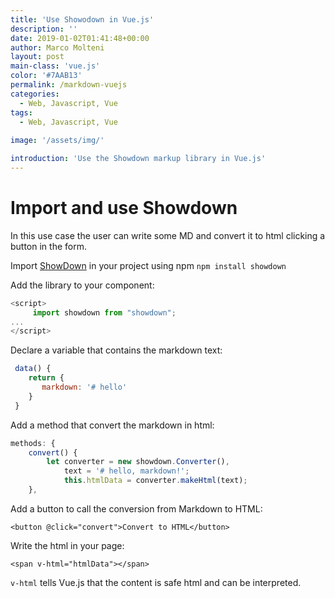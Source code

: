 ```yaml
---
title: 'Use Showodown in Vue.js'
description: ''
date: 2019-01-02T01:41:48+00:00
author: Marco Molteni
layout: post
main-class: 'vue.js'
color: '#7AAB13'
permalink: /markdown-vuejs
categories:
  - Web, Javascript, Vue
tags:
  - Web, Javascript, Vue
 
image: '/assets/img/'

introduction: 'Use the Showdown markup library in Vue.js'
---
```


# Import and use Showdown

In this use case the user can write some MD and convert it to html clicking a button in the form.

Import [ShowDown](https://github.com/showdownjs/showdown) in your project using npm `npm install showdown`

Add the library to your component:

```javascript
<script>
     import showdown from "showdown";
...
</script>
```

Declare a variable that contains the markdown text:

```javascript
 data() {
    return {
       markdown: '# hello'
    }
 }
```

Add a method that convert the markdown in html:
```javascript
methods: {
    convert() {
        let converter = new showdown.Converter(),
            text = '# hello, markdown!';
            this.htmlData = converter.makeHtml(text);
    },
```

Add a button to call the conversion from Markdown to HTML:

`<button @click="convert">Convert to HTML</button>`

Write the html in your page:

`<span v-html="htmlData"></span>`

`v-html` tells Vue.js that the content is safe html and can be interpreted.